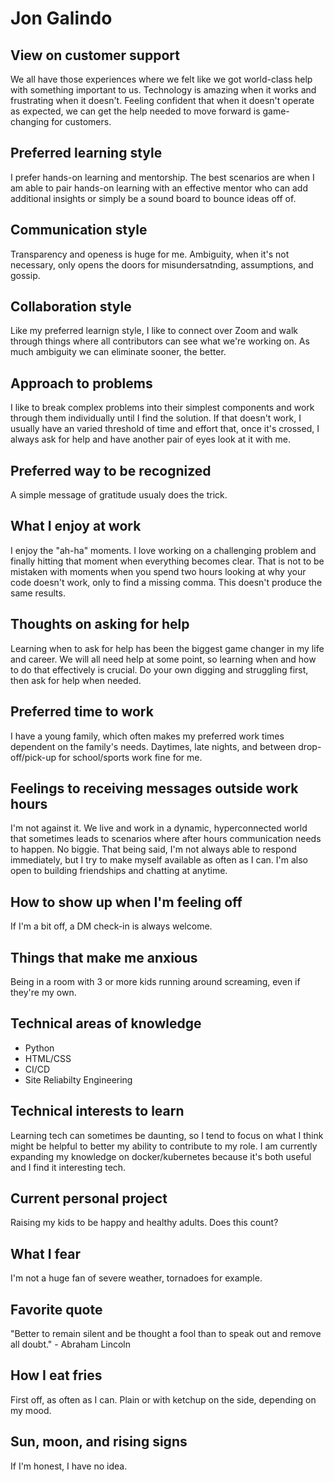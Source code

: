 # Jon Galindo

## View on customer support

We all have those experiences where we felt like we got world-class help with something important to us. Technology is amazing when it works and frustrating when it doesn't. Feeling confident that when it doesn't operate as expected, we can get the help needed to move forward is game-changing for customers.

## Preferred learning style

I prefer hands-on learning and mentorship. The best scenarios are when I am able to pair hands-on learning with an effective mentor who can add additional insights or simply be a sound board to bounce ideas off of. 

## Communication style

Transparency and openess is huge for me. Ambiguity, when it's not necessary, only opens the doors for misundersatnding, assumptions, and gossip. 

## Collaboration style

Like my preferred learnign style, I like to connect over Zoom and walk through things where all contributors can see what we're working on. As much ambiguity we can eliminate sooner, the better. 

## Approach to problems

I like to break complex problems into their simplest components and work through them individually until I find the solution. If that doesn't work, I usually have an varied threshold of time and effort that, once it's crossed, I always ask for help and have another pair of eyes look at it with me. 

## Preferred way to be recognized

A simple message of gratitude usualy does the trick. 

## What I enjoy at work

I enjoy the "ah-ha" moments. I love working on a challenging problem and finally hitting that moment when everything becomes clear. That is not to be mistaken with moments when you spend two hours looking at why your code doesn't work, only to find a missing comma. This doesn't produce the same results. 

## Thoughts on asking for help

Learning when to ask for help has been the biggest game changer in my life and career. We will all need help at some point, so learning when and how to do that effectively is crucial. Do your own digging and struggling first, then ask for help when needed. 

## Preferred time to work

I have a young family, which often makes my preferred work times dependent on the family's needs. Daytimes, late nights, and between drop-off/pick-up for school/sports work fine for me. 

## Feelings to receiving messages outside work hours

I'm not against it. We live and work in a dynamic, hyperconnected world that sometimes leads to scenarios where after hours communication needs to happen. No biggie. That being said, I'm not always able to respond immediately, but I try to make myself available as often as I can. I'm also open to building friendships and chatting at anytime.  

## How to show up when I'm feeling off

If I'm a bit off, a DM check-in is always welcome.

## Things that make me anxious

Being in a room with 3 or more kids running around screaming, even if they're my own. 

## Technical areas of knowledge

- Python
- HTML/CSS
- CI/CD
- Site Reliabilty Engineering

## Technical interests to learn

Learning tech can sometimes be daunting, so I tend to focus on what I think might be helpful to better my ability to contribute to my role. I am currently expanding my knowledge on docker/kubernetes because it's both useful and I find it interesting tech. 

## Current personal project

Raising my kids to be happy and healthy adults. Does this count? 

## What I fear

I'm not a huge fan of severe weather, tornadoes for example. 

## Favorite quote

"Better to remain silent and be thought a fool than to speak out and remove all doubt." - Abraham Lincoln 

## How I eat fries

First off, as often as I can. Plain or with ketchup on the side, depending on my mood.  

## Sun, moon, and rising signs

If I'm honest, I have no idea. 
